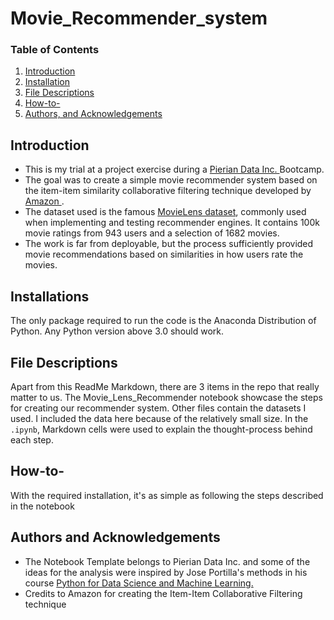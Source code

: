 # Movie_Recommender_system

### Table of Contents

1. [Introduction](#Introduction)
2. [Installation](#Installation)
3. [File Descriptions](#files)
4. [How-to-](#how)
5. [Authors, and Acknowledgements](#authors)


## Introduction <a href = Introduction></a>
- This is my trial at a project exercise during a <a href = https://github.com/Pierian-Data> Pierian Data Inc. </a> Bootcamp. 
- The goal was to create a simple movie recommender system based on the item-item similarity collaborative filtering technique developed by <a href= https://www.amazon.science/the-history-of-amazons-recommendation-algorithm> Amazon </a>. 
- The dataset used is the famous <a href = https://grouplens.org/datasets/movielens/> MovieLens dataset</a>, commonly used when implementing and testing recommender engines. It contains 100k movie ratings from 943 users and a selection of 1682 movies.
- The work is far from deployable, but the process sufficiently provided movie recommendations based on similarities in how users rate the movies.

## Installations <a href = Installation></a>

The only package required to run the code is the Anaconda Distribution of Python. Any Python version above 3.0 should work.  



## File Descriptions <a href = files></a>

Apart from this ReadMe Markdown, there are 3 items in the repo that really matter to us. The Movie_Lens_Recommender notebook showcase the steps for creating our recommender system. Other files contain the datasets I used. I included the data here because of the relatively small size. 
In the `.ipynb`, Markdown cells were used to explain the thought-process behind each step. 


## How-to- <a href = how></a>

With the required installation, it's as simple as following the steps described in the notebook



## Authors and Acknowledgements <a href = authors></a>
- The Notebook Template belongs to Pierian Data Inc. and some of the ideas for the analysis were inspired by Jose Portilla's methods in his course <a href = https://www.udemy.com/course/python-for-data-science-and-machine-learning-bootcamp/> Python for Data Science and Machine Learning.</a>   
- Credits to Amazon for creating the Item-Item Collaborative Filtering technique 
